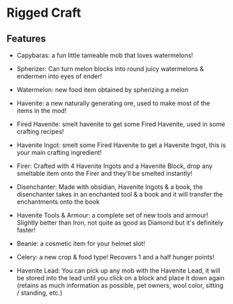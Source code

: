 # Rigged Craft

## Features
- Capybaras: a fun little tameable mob that loves watermelons!

- Spherizer: Can turn melon blocks into round juicy watermelons & endermen into eyes of ender!

- Watermelon: new food item obtained by spherizing a melon

- Havenite: a new naturally generating ore, used to make most of the items in the mod!

- Fired Havenite: smelt havenite to get some Fired Havenite, used in some crafting recipes!

- Havenite Ingot: smelt some Fired Havenite to get a Havenite Ingot, this is your main crafting ingredient!

- Firer: Crafted with 4 Havenite Ingots and a Havenite Block, drop any smeltable item onto the Firer and they'll be smelted instantly!

- Disenchanter: Made with obsidian, Havenite Ingots & a book, the disenchanter takes in an enchanted tool & a book and it will transfer the enchantments onto the book

- Havenite Tools & Armour: a complete set of new tools and armour! Slightly better than Iron, not quite as good as Diamond but it's definitely faster!

- Beanie: a cosmetic item for your helmet slot!

- Celery: a new crop & food type! Recovers 1 and a half hunger points!

- Havenite Lead: You can pick up any mob with the Havenite Lead, it will be stored into the lead until you click on a block and place it down again (retains as much information as possible, pet owners, wool color, sitting / standing, etc.) 
